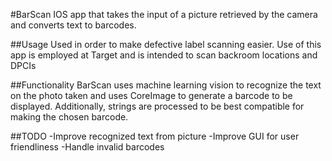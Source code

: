#BarScan
IOS app that takes the input of a picture retrieved by the camera and converts text to barcodes.

##Usage
Used in order to make defective label scanning easier. Use of this app is employed at Target and is intended to scan backroom locations and DPCIs

##Functionality
BarScan uses machine learning vision to recognize the text on the photo taken and uses CoreImage to generate a barcode to be displayed. Additionally, strings are processed to be best compatible for making the chosen barcode.

##TODO 
-Improve recognized text from picture 
-Improve GUI for user friendliness 
-Handle invalid barcodes
